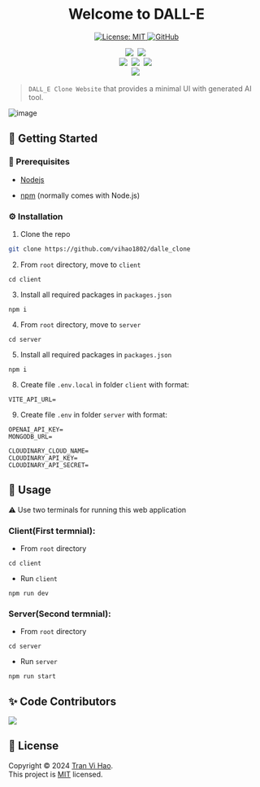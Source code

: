 <h1 align="center">Welcome to DALL-E</h1>
<p align="center">
  <a href="https://github.com/vihao1802/dalle_clone/blob/main/LICENSE">
    <img alt="License: MIT" src="https://img.shields.io/badge/license-MIT-yellow.svg" target="_blank" />
  </a>
  <a href="https://github.com/vihao1802/dalle_clone/watchers">
    <img alt="GitHub" src="https://img.shields.io/github/watchers/vihao1802/dalle_clone" target="_blank" />
  </a>
</p>

<p align="center">
  <img src="https://img.shields.io/badge/React-20232A?style=for-the-badge&logo=react&logoColor=61DAFB"/></a>&nbsp
  <img src="https://img.shields.io/badge/Tailwind_CSS-38B2AC?style=for-the-badge&logo=tailwind-css&logoColor=white"/></a>&nbsp
  <br>
  <img src="https://img.shields.io/badge/Express%20js-000000?style=for-the-badge&logo=express&logoColor=white"/></a>&nbsp
  <img src="https://img.shields.io/badge/Cloudinary-3448C5?style=for-the-badge&logo=Cloudinary&logoColor=white"/></a>&nbsp
  <img src="https://img.shields.io/badge/MongoDB-4EA94B?style=for-the-badge&logo=mongodb&logoColor=white"/></a>&nbsp
  <br>
  <img src="https://img.shields.io/badge/JavaScript-323330?style=for-the-badge&logo=javascript&logoColor=F7DF1E"/></a>&nbsp 
</p>

> `DALL_E Clone Website` that provides a minimal UI with generated AI tool.

![image](https://github.com/vihao1802/dalle_clone/assets/108573121/ca894ff0-1611-4f3b-8ef9-0d35434a6bfa)

<!--
<img src="/docs/screenshot.png" width="100%">

## Render Deployment

### client: <a href="https://website-classin-hu7l.onrender.com/" target="_blank">https://website-classin-hu7l.onrender.com/</a>

### server: <a href="https://website-classin.onrender.com" target="_blank">https://website-classin.onrender.com</a>
-->

<!-- GETTING STARTED -->

## 🎯 Getting Started

### 💎 Prerequisites

- <p><a href="https://nodejs.org/en">Nodejs</a></p>
- <p><a href="https://www.npmjs.com/">npm</a> (normally comes with Node.js)</p>

### ⚙️ Installation

1. Clone the repo

```sh
git clone https://github.com/vihao1802/dalle_clone
```

2. From `root` directory, move to `client`

```
cd client
```

3. Install all required packages in `packages.json`

```
npm i
```

4. From `root` directory, move to `server`

```
cd server
```

5. Install all required packages in `packages.json`

```
npm i
```

8. Create file `.env.local` in folder `client` with format:

```env
VITE_API_URL=
```

9. Create file `.env` in folder `server` with format:

```env
OPENAI_API_KEY=
MONGODB_URL=

CLOUDINARY_CLOUD_NAME=
CLOUDINARY_API_KEY=
CLOUDINARY_API_SECRET=
```

## 🚀 Usage

⚠️ Use two terminals for running this web application

### Client(First termnial):

- From `root` directory

```
cd client
```

- Run `client`

```
npm run dev
```

### Server(Second termnial):

- From `root` directory

```
cd server
```

- Run `server`

```
npm run start
```

## ✨ Code Contributors

<a href="https://github.com/vihao1802/dalle_clone/graphs/contributors">
  <img src="https://contrib.rocks/image?repo=vihao1802/dalle_clone" />
</a>

## 📝 License

Copyright © 2024 [Tran Vi Hao](https://github.com/vihao1802).<br />
This project is [MIT](https://github.com/vihao1802/dalle_clone/blob/main/LICENSE) licensed.
